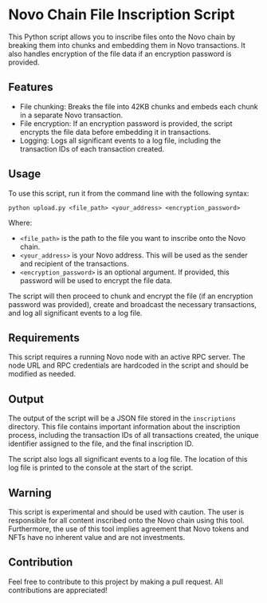 # Novo Chain File Inscription Script

This Python script allows you to inscribe files onto the Novo chain by breaking them into chunks and embedding them in Novo transactions. It also handles encryption of the file data if an encryption password is provided.

## Features

- File chunking: Breaks the file into 42KB chunks and embeds each chunk in a separate Novo transaction.
- File encryption: If an encryption password is provided, the script encrypts the file data before embedding it in transactions.
- Logging: Logs all significant events to a log file, including the transaction IDs of each transaction created.

## Usage

To use this script, run it from the command line with the following syntax:

```
python upload.py <file_path> <your_address> <encryption_password>
```

Where:

- `<file_path>` is the path to the file you want to inscribe onto the Novo chain.
- `<your_address>` is your Novo address. This will be used as the sender and recipient of the transactions.
- `<encryption_password>` is an optional argument. If provided, this password will be used to encrypt the file data.

The script will then proceed to chunk and encrypt the file (if an encryption password was provided), create and broadcast the necessary transactions, and log all significant events to a log file.

## Requirements

This script requires a running Novo node with an active RPC server. The node URL and RPC credentials are hardcoded in the script and should be modified as needed. 

## Output

The output of the script will be a JSON file stored in the `inscriptions` directory. This file contains important information about the inscription process, including the transaction IDs of all transactions created, the unique identifier assigned to the file, and the final inscription ID.

The script also logs all significant events to a log file. The location of this log file is printed to the console at the start of the script.

## Warning

This script is experimental and should be used with caution. The user is responsible for all content inscribed onto the Novo chain using this tool. Furthermore, the use of this tool implies agreement that Novo tokens and NFTs have no inherent value and are not investments.

## Contribution

Feel free to contribute to this project by making a pull request. All contributions are appreciated!
